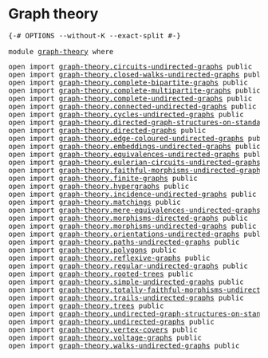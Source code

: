 # Graph theory

<pre class="Agda"><a id="25" class="Symbol">{-#</a> <a id="29" class="Keyword">OPTIONS</a> <a id="37" class="Pragma">--without-K</a> <a id="49" class="Pragma">--exact-split</a> <a id="63" class="Symbol">#-}</a>

<a id="68" class="Keyword">module</a> <a id="75" href="graph-theory.html" class="Module">graph-theory</a> <a id="88" class="Keyword">where</a>
</pre>
<pre class="Agda"><a id="107" class="Keyword">open</a> <a id="112" class="Keyword">import</a> <a id="119" href="graph-theory.circuits-undirected-graphs.html" class="Module">graph-theory.circuits-undirected-graphs</a> <a id="159" class="Keyword">public</a>
<a id="166" class="Keyword">open</a> <a id="171" class="Keyword">import</a> <a id="178" href="graph-theory.closed-walks-undirected-graphs.html" class="Module">graph-theory.closed-walks-undirected-graphs</a> <a id="222" class="Keyword">public</a>
<a id="229" class="Keyword">open</a> <a id="234" class="Keyword">import</a> <a id="241" href="graph-theory.complete-bipartite-graphs.html" class="Module">graph-theory.complete-bipartite-graphs</a> <a id="280" class="Keyword">public</a>
<a id="287" class="Keyword">open</a> <a id="292" class="Keyword">import</a> <a id="299" href="graph-theory.complete-multipartite-graphs.html" class="Module">graph-theory.complete-multipartite-graphs</a> <a id="341" class="Keyword">public</a>
<a id="348" class="Keyword">open</a> <a id="353" class="Keyword">import</a> <a id="360" href="graph-theory.complete-undirected-graphs.html" class="Module">graph-theory.complete-undirected-graphs</a> <a id="400" class="Keyword">public</a>
<a id="407" class="Keyword">open</a> <a id="412" class="Keyword">import</a> <a id="419" href="graph-theory.connected-undirected-graphs.html" class="Module">graph-theory.connected-undirected-graphs</a> <a id="460" class="Keyword">public</a>
<a id="467" class="Keyword">open</a> <a id="472" class="Keyword">import</a> <a id="479" href="graph-theory.cycles-undirected-graphs.html" class="Module">graph-theory.cycles-undirected-graphs</a> <a id="517" class="Keyword">public</a>
<a id="524" class="Keyword">open</a> <a id="529" class="Keyword">import</a> <a id="536" href="graph-theory.directed-graph-structures-on-standard-finite-sets.html" class="Module">graph-theory.directed-graph-structures-on-standard-finite-sets</a> <a id="599" class="Keyword">public</a>
<a id="606" class="Keyword">open</a> <a id="611" class="Keyword">import</a> <a id="618" href="graph-theory.directed-graphs.html" class="Module">graph-theory.directed-graphs</a> <a id="647" class="Keyword">public</a>
<a id="654" class="Keyword">open</a> <a id="659" class="Keyword">import</a> <a id="666" href="graph-theory.edge-coloured-undirected-graphs.html" class="Module">graph-theory.edge-coloured-undirected-graphs</a> <a id="711" class="Keyword">public</a>
<a id="718" class="Keyword">open</a> <a id="723" class="Keyword">import</a> <a id="730" href="graph-theory.embeddings-undirected-graphs.html" class="Module">graph-theory.embeddings-undirected-graphs</a> <a id="772" class="Keyword">public</a>
<a id="779" class="Keyword">open</a> <a id="784" class="Keyword">import</a> <a id="791" href="graph-theory.equivalences-undirected-graphs.html" class="Module">graph-theory.equivalences-undirected-graphs</a> <a id="835" class="Keyword">public</a>
<a id="842" class="Keyword">open</a> <a id="847" class="Keyword">import</a> <a id="854" href="graph-theory.eulerian-circuits-undirected-graphs.html" class="Module">graph-theory.eulerian-circuits-undirected-graphs</a> <a id="903" class="Keyword">public</a>
<a id="910" class="Keyword">open</a> <a id="915" class="Keyword">import</a> <a id="922" href="graph-theory.faithful-morphisms-undirected-graphs.html" class="Module">graph-theory.faithful-morphisms-undirected-graphs</a> <a id="972" class="Keyword">public</a>
<a id="979" class="Keyword">open</a> <a id="984" class="Keyword">import</a> <a id="991" href="graph-theory.finite-graphs.html" class="Module">graph-theory.finite-graphs</a> <a id="1018" class="Keyword">public</a>
<a id="1025" class="Keyword">open</a> <a id="1030" class="Keyword">import</a> <a id="1037" href="graph-theory.hypergraphs.html" class="Module">graph-theory.hypergraphs</a> <a id="1062" class="Keyword">public</a>
<a id="1069" class="Keyword">open</a> <a id="1074" class="Keyword">import</a> <a id="1081" href="graph-theory.incidence-undirected-graphs.html" class="Module">graph-theory.incidence-undirected-graphs</a> <a id="1122" class="Keyword">public</a>
<a id="1129" class="Keyword">open</a> <a id="1134" class="Keyword">import</a> <a id="1141" href="graph-theory.matchings.html" class="Module">graph-theory.matchings</a> <a id="1164" class="Keyword">public</a>
<a id="1171" class="Keyword">open</a> <a id="1176" class="Keyword">import</a> <a id="1183" href="graph-theory.mere-equivalences-undirected-graphs.html" class="Module">graph-theory.mere-equivalences-undirected-graphs</a> <a id="1232" class="Keyword">public</a>
<a id="1239" class="Keyword">open</a> <a id="1244" class="Keyword">import</a> <a id="1251" href="graph-theory.morphisms-directed-graphs.html" class="Module">graph-theory.morphisms-directed-graphs</a> <a id="1290" class="Keyword">public</a>
<a id="1297" class="Keyword">open</a> <a id="1302" class="Keyword">import</a> <a id="1309" href="graph-theory.morphisms-undirected-graphs.html" class="Module">graph-theory.morphisms-undirected-graphs</a> <a id="1350" class="Keyword">public</a>
<a id="1357" class="Keyword">open</a> <a id="1362" class="Keyword">import</a> <a id="1369" href="graph-theory.orientations-undirected-graphs.html" class="Module">graph-theory.orientations-undirected-graphs</a> <a id="1413" class="Keyword">public</a>
<a id="1420" class="Keyword">open</a> <a id="1425" class="Keyword">import</a> <a id="1432" href="graph-theory.paths-undirected-graphs.html" class="Module">graph-theory.paths-undirected-graphs</a> <a id="1469" class="Keyword">public</a>
<a id="1476" class="Keyword">open</a> <a id="1481" class="Keyword">import</a> <a id="1488" href="graph-theory.polygons.html" class="Module">graph-theory.polygons</a> <a id="1510" class="Keyword">public</a>
<a id="1517" class="Keyword">open</a> <a id="1522" class="Keyword">import</a> <a id="1529" href="graph-theory.reflexive-graphs.html" class="Module">graph-theory.reflexive-graphs</a> <a id="1559" class="Keyword">public</a>
<a id="1566" class="Keyword">open</a> <a id="1571" class="Keyword">import</a> <a id="1578" href="graph-theory.regular-undirected-graphs.html" class="Module">graph-theory.regular-undirected-graphs</a> <a id="1617" class="Keyword">public</a>
<a id="1624" class="Keyword">open</a> <a id="1629" class="Keyword">import</a> <a id="1636" href="graph-theory.rooted-trees.html" class="Module">graph-theory.rooted-trees</a> <a id="1662" class="Keyword">public</a>
<a id="1669" class="Keyword">open</a> <a id="1674" class="Keyword">import</a> <a id="1681" href="graph-theory.simple-undirected-graphs.html" class="Module">graph-theory.simple-undirected-graphs</a> <a id="1719" class="Keyword">public</a>
<a id="1726" class="Keyword">open</a> <a id="1731" class="Keyword">import</a> <a id="1738" href="graph-theory.totally-faithful-morphisms-undirected-graphs.html" class="Module">graph-theory.totally-faithful-morphisms-undirected-graphs</a> <a id="1796" class="Keyword">public</a>
<a id="1803" class="Keyword">open</a> <a id="1808" class="Keyword">import</a> <a id="1815" href="graph-theory.trails-undirected-graphs.html" class="Module">graph-theory.trails-undirected-graphs</a> <a id="1853" class="Keyword">public</a>
<a id="1860" class="Keyword">open</a> <a id="1865" class="Keyword">import</a> <a id="1872" href="graph-theory.trees.html" class="Module">graph-theory.trees</a> <a id="1891" class="Keyword">public</a>
<a id="1898" class="Keyword">open</a> <a id="1903" class="Keyword">import</a> <a id="1910" href="graph-theory.undirected-graph-structures-on-standard-finite-sets.html" class="Module">graph-theory.undirected-graph-structures-on-standard-finite-sets</a> <a id="1975" class="Keyword">public</a>
<a id="1982" class="Keyword">open</a> <a id="1987" class="Keyword">import</a> <a id="1994" href="graph-theory.undirected-graphs.html" class="Module">graph-theory.undirected-graphs</a> <a id="2025" class="Keyword">public</a>
<a id="2032" class="Keyword">open</a> <a id="2037" class="Keyword">import</a> <a id="2044" href="graph-theory.vertex-covers.html" class="Module">graph-theory.vertex-covers</a> <a id="2071" class="Keyword">public</a>
<a id="2078" class="Keyword">open</a> <a id="2083" class="Keyword">import</a> <a id="2090" href="graph-theory.voltage-graphs.html" class="Module">graph-theory.voltage-graphs</a> <a id="2118" class="Keyword">public</a>
<a id="2125" class="Keyword">open</a> <a id="2130" class="Keyword">import</a> <a id="2137" href="graph-theory.walks-undirected-graphs.html" class="Module">graph-theory.walks-undirected-graphs</a> <a id="2174" class="Keyword">public</a>
</pre>